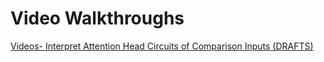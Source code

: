 # Video Walkthroughs

[Videos- Interpret Attention Head Circuits of Comparison Inputs (DRAFTS)](Video%20Walkthroughs%20e4dccce9803c48ea858e70157e62a701/Videos-%20Interpret%20Attention%20Head%20Circuits%20of%20Compa%2024b67e08b1d74f70be8ed3012e8278bc.md)